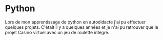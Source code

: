# Python
Lors de mon apprentissage de python en autodidacte j'ai pu effectuer quelques projets. C'était il y a quelques années et je n'ai pu retrouver que le projet Casino virtuel avec un jeu de roulette intégré.
